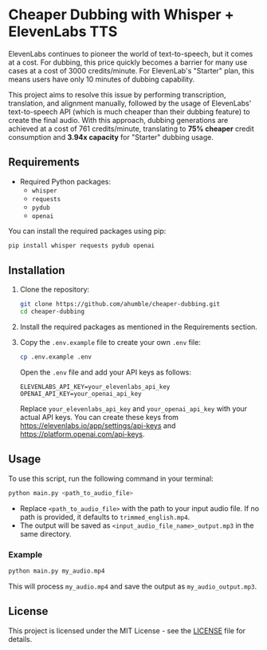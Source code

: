 # Cheaper Dubbing with Whisper + ElevenLabs TTS

ElevenLabs continues to pioneer the world of text-to-speech, but it comes at a cost. For dubbing, this price quickly becomes a barrier for many use cases at a cost of 3000 credits/minute. For ElevenLab's "Starter" plan, this means users have only 10 minutes of dubbing capability.

This project aims to resolve this issue by performing transcription, translation, and alignment manually, followed by the usage of ElevenLabs' text-to-speech API (which is much cheaper than their dubbing feature) to create the final audio. With this approach, dubbing generations are achieved at a cost of 761 credits/minute, translating to **75% cheaper** credit consumption and **3.94x capacity** for "Starter" dubbing usage. 

## Requirements
- Required Python packages:
  - `whisper`
  - `requests`
  - `pydub`
  - `openai`

You can install the required packages using pip:
```bash
pip install whisper requests pydub openai
```

## Installation
1. Clone the repository:
   ```bash
   git clone https://github.com/ahumble/cheaper-dubbing.git
   cd cheaper-dubbing
   ```
2. Install the required packages as mentioned in the Requirements section.
3. Copy the `.env.example` file to create your own `.env` file:
   ```bash
   cp .env.example .env
   ```  

   Open the `.env` file and add your API keys as follows:
   ```env
   ELEVENLABS_API_KEY=your_elevenlabs_api_key
   OPENAI_API_KEY=your_openai_api_key
   ```  

   Replace `your_elevenlabs_api_key` and `your_openai_api_key` with your actual API keys. You can create these keys from https://elevenlabs.io/app/settings/api-keys and https://platform.openai.com/api-keys.

## Usage
To use this script, run the following command in your terminal:
```bash
python main.py <path_to_audio_file>
```
- Replace `<path_to_audio_file>` with the path to your input audio file. If no path is provided, it defaults to `trimmed_english.mp4`.
- The output will be saved as `<input_audio_file_name>_output.mp3` in the same directory.

### Example
```bash
python main.py my_audio.mp4
```

This will process `my_audio.mp4` and save the output as `my_audio_output.mp3`.

## License
This project is licensed under the MIT License - see the [LICENSE](LICENSE) file for details.